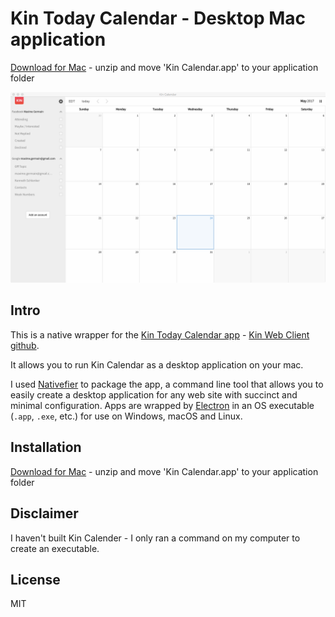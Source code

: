 # Kin Today Calendar - Desktop Mac application

[Download for Mac](https://github.com/mxgr/kin-calendar-desktop/raw/master/kincalendar.app.zip) - unzip and move 'Kin Calendar.app' to your application folder

![App](screenshots/app.png)

## Intro

This is a native wrapper for the [Kin Today Calendar app](https://kin.today/) - [Kin Web Client github](https://github.com/KinToday/kin-web-client).

It allows you to run Kin Calendar as a desktop application on your mac.

I used [Nativefier](https://github.com/jiahaog/nativefier) to package the app, a command line tool that allows you to easily create a desktop application for any web site with succinct and minimal configuration. Apps are wrapped by [Electron](http://electron.atom.io) in an OS executable (`.app`, `.exe`, etc.) for use on Windows, macOS and Linux.


## Installation

[Download for Mac](https://github.com/mxgr/kin-calendar-desktop/raw/master/kincalendar.app.zip) - unzip and move 'Kin Calendar.app' to your application folder

## Disclaimer

I haven't built Kin Calender - I only ran a command on my computer to create an executable.

## License

MIT